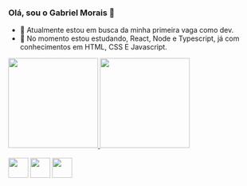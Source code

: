 ### Olá, sou o Gabriel Morais 👋

- 🔭 Atualmente estou em busca da minha primeira vaga como dev.
- 🌱 No momento estou estudando, React, Node e Typescript, já com conhecimentos em HTML, CSS E Javascript.

<div>
  <a href="https://github.com/gabriel-moraiis">
  <img height="180em" src="https://github-readme-stats.vercel.app/api?username=gabriel-moraiis&show_icons=true&theme=radical"> 
  <img height="180em" src="https://github-readme-stats.vercel.app/api/top-langs/?username=gabriel-moraiis">
</div>

<div style="display: inline-block"><br>
  <img align="center" width="40" src="https://cdn.jsdelivr.net/gh/devicons/devicon/icons/javascript/javascript-original.svg" />
  <img align="center" width="40" src="https://cdn.jsdelivr.net/gh/devicons/devicon/icons/html5/html5-original.svg" />
  <img align="center" width="40" src="https://cdn.jsdelivr.net/gh/devicons/devicon/icons/css3/css3-original-wordmark.svg" />
</div>
